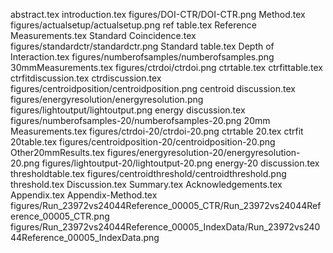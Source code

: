 abstract.tex
introduction.tex
figures/DOI-CTR/DOI-CTR.png
Method.tex
figures/actualsetup/actualsetup.png
ref table.tex
Reference Measurements.tex
Standard Coincidence.tex
figures/standardctr/standardctr.png
Standard table.tex
Depth of Interaction.tex
figures/numberofsamples/numberofsamples.png
30mmMeasurements.tex
figures/ctrdoi/ctrdoi.png
ctrtable.tex
ctrfittable.tex
ctrfitdiscussion.tex
ctrdiscussion.tex
figures/centroidposition/centroidposition.png
centroid discussion.tex
figures/energyresolution/energyresolution.png
figures/lightoutput/lightoutput.png
energy discussion.tex
figures/numberofsamples-20/numberofsamples-20.png
20mm Measurements.tex
figures/ctrdoi-20/ctrdoi-20.png
ctrtable 20.tex
ctrfit 20table.tex
figures/centroidposition-20/centroidposition-20.png
Other20mmResults.tex
figures/energyresolution-20/energyresolution-20.png
figures/lightoutput-20/lightoutput-20.png
energy-20 discussion.tex
thresholdtable.tex
figures/centroidthreshold/centroidthreshold.png
threshold.tex
Discussion.tex
Summary.tex
Acknowledgements.tex
Appendix.tex
Appendix-Method.tex
figures/Run_23972vs24044Reference_00005_CTR/Run_23972vs24044Reference_00005_CTR.png
figures/Run_23972vs24044Reference_00005_IndexData/Run_23972vs24044Reference_00005_IndexData.png
